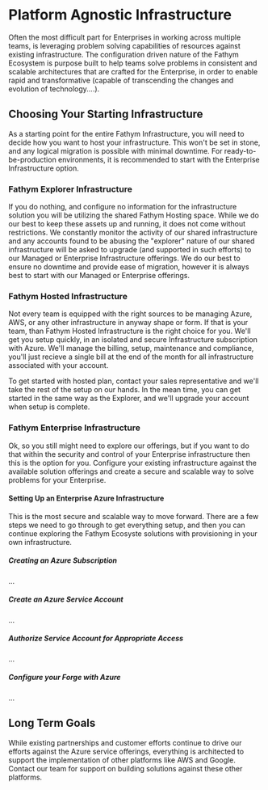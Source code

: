 # Platform Agnostic Infrastructure

Often the most difficult part for Enterprises in working across multiple teams, is leveraging problem solving capabilities of resources against existing infrastructure. The configuration driven nature of the Fathym Ecosystem is purpose built to help
teams solve problems in consistent and scalable architectures that are crafted for the Enterprise, in order to enable rapid and
transformative (capable of transcending the changes and evolution of technology....).

## Choosing Your Starting Infrastructure

As a starting point for the entire Fathym Infrastructure, you will need to decide how you want to host your infrastructure.  This won't be set in stone, and any logical migration is possible with minimal downtime.  For ready-to-be-production environments, it is recommended to start with the Enterprise Infrastructure option.

### Fathym Explorer Infrastructure

If you do nothing, and configure no information for the infrastructure solution you will be utilizing the shared Fathym Hosting space. While we do our best to keep these assets up and running, it does not come without restrictions. We constantly monitor the activity of our shared infrastructure and any accounts found to be abusing the "explorer" nature of our shared infrastructure will be asked to upgrade (and supported in such efforts) to our Managed or Enterprise Infrastructure offerings. We do our best to ensure
no downtime and provide ease of migration, however it is always best to start with our Managed or Enterprise offerings.

### Fathym Hosted Infrastructure

Not every team is equipped with the right sources to be managing Azure, AWS, or any other infrastructure in anyway shape or form.  If that is your team, than Fathym Hosted Infrastructure is the right choice for you.  We'll get you setup quickly, in an isolated and secure Infrastructure subscription with Azure.  We'll manage the billing, setup, maintenance and compliance, you'll just recieve a single bill at the end of the month for all infrastructure associated with your account.

To get started with hosted plan, contact your sales representative and we'll take the rest of the setup on our hands.  In the mean time, you can get started in the same way as the Explorer, and we'll upgrade your account when setup is complete.

### Fathym Enterprise Infrastructure

Ok, so you still might need to explore our offerings, but if you want to do that within the security and control of your Enterprise infrastructure then this is the option for you.  Configure your existing infrastructure against the available solution offerings and create a secure and scalable way to solve problems for your Enterprise.

#### Setting Up an Enterprise Azure Infrastructure

This is the most secure and scalable way to move forward.  There are a few steps we need to go through to get everything setup, and then you can continue exploring the Fathym Ecosyste solutions with provisioning in your own infrastructure.

##### Creating an Azure Subscription

...

##### Create an Azure Service Account

...

##### Authorize Service Account for Appropriate Access

...

##### Configure your Forge with Azure

...

## Long Term Goals

While existing partnerships and customer efforts continue to drive our efforts against the Azure service offerings, everything is architected to support the implementation of other platforms like AWS and Google. Contact our team for support on building solutions against these other platforms.
